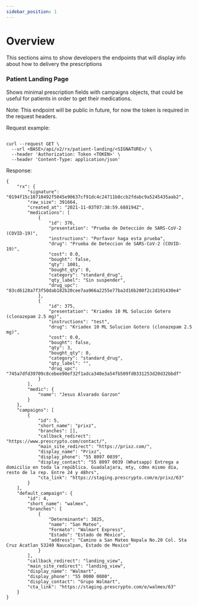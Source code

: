```yaml
---
sidebar_position: 1
---
```


# Overview

This sections aims to show developers the endpoints that will display info about how to delivery the prescriptions


### Patient Landing Page

Shows minimal prescription fields with campaigns objects, that could be useful for patients in order to get their medications.

Note: This endpoint will be public in future, for now the token is required in the request headers.


Request example:

```

curl --request GET \
  --url <BASE>/api/v2/rx/patient-landing/<SIGNATURE>/ \
  --header 'Authorization: Token <TOKEN>' \
  --header 'Content-Type: application/json'
```


Response:


```
{
	"rx": {
		"signature": "0194f15c10710492f5045e90637cf91dc4c24711b8ccb2fdabc9a5245435aab2",
		"raw_size": 391664,
		"created_at": "2021-11-03T07:38:59.688194Z",
		"medications": [
			{
				"id": 376,
				"presentation": "Prueba de Detección de SARS-CoV-2 (COVID-19)",
				"instructions": "Porfavor haga esta prueba",
				"drug": "Prueba de Deteccion de SARS-CoV-2 (COVID-19)",
				"cost": 0.0,
				"bought": false,
				"qty": 1001,
				"bought_qty": 0,
				"category": "standard_drug",
				"qty_label": "Sin suspender",
				"drug_upc": "83cd6128a7f3f50dab182b20cee7aa966a2255e77ba2d16b200f2c2d191430e4"
			},
			{
				"id": 375,
				"presentation": "Kriadex 10 ML Solución Gotero (clonazepam 2.5 mg)",
				"instructions": "test",
				"drug": "Kriadex 10 ML Solucion Gotero (clonazepam 2.5 mg)",
				"cost": 0.0,
				"bought": false,
				"qty": 3,
				"bought_qty": 0,
				"category": "standard_drug",
				"qty_label": "",
				"drug_upc": "745a7dfd39709c8cebee90ef32f1adca340e3a54fb509fd0331253d20d32bbdf"
			}
		],
		"medic": {
			"name": "Jesus Alvarado Garzon"
		}
	},
	"campaigns": [
		{
			"id": 5,
			"short_name": "prixz",
			"branches": [],
			"callback_redirect": "https://www.prescrypto.com/contact/",
			"main_site_redirect": "https://prixz.com/",
			"display_name": "Prixz",
			"display_phone": "55 8097 0039",
			"display_contact": "55 8097 0039 (Whatsapp) Entrega a domicilio en toda la república. Guadalajara, mty, cdmx mismo día, resto de la rep. Entre 24 y 48hrs",
			"cta_link": "https://staging.prescrypto.com/e/prixz/63"
		}
	],
	"default_campaign": {
		"id": 4,
		"short_name": "walmex",
		"branches": [
			{
				"Determinante": 3825,
				"name": "San Mateo",
				"Formato": "Walmart Express",
				"Estado": "Estado de México",
				"address": "Camino a San Mateo Nopala No.20 Col. Sta Cruz Acatlan 53240 Naucalpan, Estado de Mexico"
			}
		],
		"callback_redirect": "landing_view",
		"main_site_redirect": "landing_view",
		"display_name": "Walmart",
		"display_phone": "55 0000 0000",
		"display_contact": "Grupo Walmart",
		"cta_link": "https://staging.prescrypto.com/e/walmex/63"
	}
}

```


